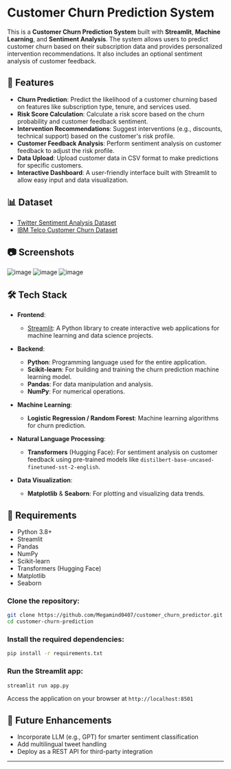 # Customer Churn Prediction System
This is a **Customer Churn Prediction System** built with **Streamlit**, **Machine Learning**, and **Sentiment Analysis**. The system allows users to predict customer churn based on their subscription data and provides personalized intervention recommendations. It also includes an optional sentiment analysis of customer feedback.

## 🚀 Features

- **Churn Prediction**: Predict the likelihood of a customer churning based on features like subscription type, tenure, and services used.
- **Risk Score Calculation**: Calculate a risk score based on the churn probability and customer feedback sentiment.
- **Intervention Recommendations**: Suggest interventions (e.g., discounts, technical support) based on the customer's risk profile.
- **Customer Feedback Analysis**: Perform sentiment analysis on customer feedback to adjust the risk profile.
- **Data Upload**: Upload customer data in CSV format to make predictions for specific customers.
- **Interactive Dashboard**: A user-friendly interface built with Streamlit to allow easy input and data visualization.

## 📊 Dataset
- [Twitter Sentiment Analysis Dataset](https://www.kaggle.com/c/twitter-sentiment-analysis)  
- [IBM Telco Customer Churn Dataset](https://www.kaggle.com/blastchar/telco-customer-churn) 

## 📷 Screenshots
![image](https://github.com/user-attachments/assets/76177f9e-239f-4929-9815-770725a0eb4d)
![image](https://github.com/user-attachments/assets/1b498b07-7938-494f-afde-5efc44e3ca5c)
![image](https://github.com/user-attachments/assets/dc229c03-876c-41e4-b0f2-3daca8af86f8)


## 🛠️ Tech Stack

- **Frontend**: 
  - [Streamlit](https://streamlit.io/): A Python library to create interactive web applications for machine learning and data science projects.
  
- **Backend**:
  - **Python**: Programming language used for the entire application.
  - **Scikit-learn**: For building and training the churn prediction machine learning model.
  - **Pandas**: For data manipulation and analysis.
  - **NumPy**: For numerical operations.
  
- **Machine Learning**:
  - **Logistic Regression / Random Forest**: Machine learning algorithms for churn prediction.
  
- **Natural Language Processing**:
  - **Transformers** (Hugging Face): For sentiment analysis on customer feedback using pre-trained models like `distilbert-base-uncased-finetuned-sst-2-english`.
  
- **Data Visualization**:
  - **Matplotlib** & **Seaborn**: For plotting and visualizing data trends.

## 🧠 Requirements

- Python 3.8+
- Streamlit
- Pandas
- NumPy
- Scikit-learn
- Transformers (Hugging Face)
- Matplotlib
- Seaborn


### Clone the repository:
```bash
git clone https://github.com/Megamind0407/customer_churn_predictor.git
cd customer-churn-prediction
```
### Install the required dependencies:
```bash
pip install -r requirements.txt
```
### Run the Streamlit app:
```bash
streamlit run app.py
```
Access the application on your browser at `http://localhost:8501`

## 🧩 Future Enhancements

- Incorporate LLM (e.g., GPT) for smarter sentiment classification  
- Add multilingual tweet handling  
- Deploy as a REST API for third-party integration  
---
